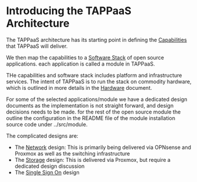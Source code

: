 # Introducing the TAPPaaS Architecture

The TAPPaaS architecture has its starting point in defining the [Capabilities](./Capabilities.md) that TAPPaaS will deliver.

We then map the capabilities to a [Software Stack](./TheSoftwareStack.md) of open source applications. each application is called a module in TAPPaaS.

THe capabilities and software stack includes platform and infrastructure services. The intent of TAPPaaS is to run the stack on commodity hardware, which is outlined in more details in the [Hardware](./Hardware.md) document.

For some of the selected applications/module we have a dedicated design documents as the implementation is not straight forward, and design decisions needs to be made. for the rest of the open source module the outline the configuration in the README file of the module installation source code under ../src/module.


The complicated designs are:

- The [Network](./NetworkDesign.md) design: This is primarily being delivered via OPNsense and Proxmox as well as the switching infrastructure
- The [Storage](./StorageDesign.md) design: This is delivered via Proxmox, but require a dedicated design discussion
- The [Single Sign On](./SingleSignOnDesign.md) design



